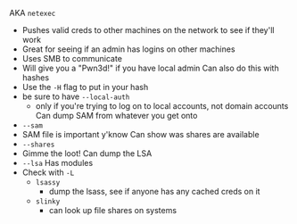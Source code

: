 AKA `netexec`
- Pushes valid creds to other machines on the network to see if they'll work
- Great for seeing if an admin has logins on other machines
- Uses SMB to communicate
- Will give you a "Pwn3d!" if you have local admin
Can also do this with hashes
- Use the `-H` flag to put in your hash
- be sure to have `--local-auth`
	- only if you're trying to log on to local accounts, not domain accounts
Can dump SAM from whatever you get onto
- `--sam`
- SAM file is important y'know
Can show was shares are available
- `--shares`
- Gimme the loot!
Can dump the LSA
- `--lsa`
Has modules
- Check with `-L`
	- `lsassy`
		- dump the lsass, see if anyone has any cached creds on it
	- `slinky`
		- can look up file shares on systems
